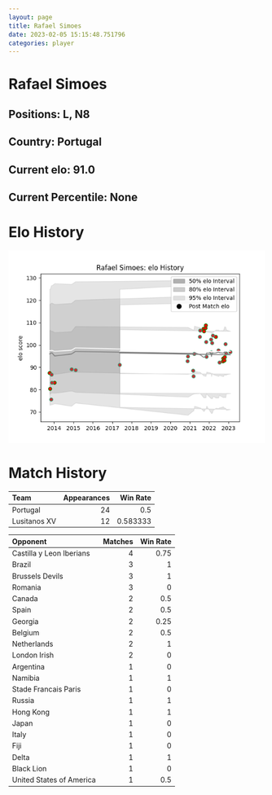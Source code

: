 ```yaml
---  
layout: page  
title: Rafael Simoes  
date: 2023-02-05 15:15:48.751796  
categories: player  
---
```

# Rafael Simoes

## Positions: L, N8

## Country: Portugal

## Current elo: 91.0

## Current Percentile: None

# Elo History


![elo history](history_RafaelSimoes.png)
# Match History


| Team         |   Appearances |   Win Rate |
|:-------------|--------------:|-----------:|
| Portugal     |            24 |   0.5      |
| Lusitanos XV |            12 |   0.583333 |

| Opponent                 |   Matches |   Win Rate |
|:-------------------------|----------:|-----------:|
| Castilla y Leon Iberians |         4 |       0.75 |
| Brazil                   |         3 |       1    |
| Brussels Devils          |         3 |       1    |
| Romania                  |         3 |       0    |
| Canada                   |         2 |       0.5  |
| Spain                    |         2 |       0.5  |
| Georgia                  |         2 |       0.25 |
| Belgium                  |         2 |       0.5  |
| Netherlands              |         2 |       1    |
| London Irish             |         2 |       0    |
| Argentina                |         1 |       0    |
| Namibia                  |         1 |       1    |
| Stade Francais Paris     |         1 |       0    |
| Russia                   |         1 |       1    |
| Hong Kong                |         1 |       1    |
| Japan                    |         1 |       0    |
| Italy                    |         1 |       0    |
| Fiji                     |         1 |       0    |
| Delta                    |         1 |       1    |
| Black Lion               |         1 |       0    |
| United States of America |         1 |       0.5  |